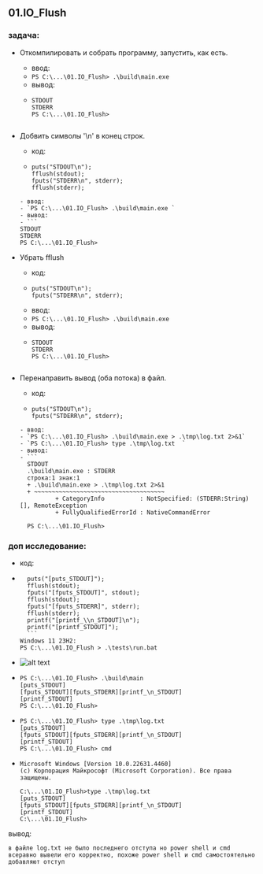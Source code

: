 ## 01.IO_Flush

### задача:

- Откомпилировать и собрать программу, запустить, как есть.
  - ввод:
  - `PS C:\...\01.IO_Flush> .\build\main.exe`
  - вывод:
  - ```
    STDOUT
    STDERR
    PS C:\...\01.IO_Flush>
    ```
  ```

  ```
- Добвить символы '\n' в конец строк.
  - код:
  - ```
    puts("STDOUT\n");
    fflush(stdout);
    fputs("STDERR\n", stderr);
    fflush(stderr);
    ```
  ````
  - ввод:
  - `PS C:\...\01.IO_Flush> .\build\main.exe `
  - вывод:
  - ```
  STDOUT
  STDERR
  PS C:\...\01.IO_Flush>
  ````
- Убрать fflush
  - код:
  - ```
    puts("STDOUT\n");
    fputs("STDERR\n", stderr);
    ```
  - ввод:
  - `PS C:\...\01.IO_Flush> .\build\main.exe `
  - вывод:
  - ```
    STDOUT
    STDERR
    PS C:\...\01.IO_Flush>
    ```
  ```

  ```
- Перенаправить вывод (оба потока) в файл.

  - код:
  - ```
    puts("STDOUT\n");
    fputs("STDERR\n", stderr);
    ```

  ````
  - ввод:
  - `PS C:\...\01.IO_Flush> .\build\main.exe > .\tmp\log.txt 2>&1`
  - `PS C:\...\01.IO_Flush> type .\tmp\log.txt  `
  - вывод:
  - ```
    STDOUT
    .\build\main.exe : STDERR
    строка:1 знак:1
    + .\build\main.exe > .\tmp\log.txt 2>&1
    + ~~~~~~~~~~~~~~~~~~~~~~~~~~~~~~~~~~~~~
    		+ CategoryInfo          : NotSpecified: (STDERR:String) [], RemoteException
    		+ FullyQualifiedErrorId : NativeCommandError

    PS C:\...\01.IO_Flush>
  ````

### доп исследование:

- код:
- ````
  	puts("[puts_STDOUT]");
  	fflush(stdout);
  	fputs("[fputs_STDOUT]", stdout);
  	fflush(stdout);
  	fputs("[fputs_STDERR]", stderr);
  	fflush(stderr);
  	printf("[printf_\\n_STDOUT]\n");
  	printf("[printf_STDOUT]");
  	```
  Windows 11 23H2:
  PS C:\...\01.IO_Flush > .\tests\run.bat
  ````
- ![alt text](<../res/image.png>)
- ```
  PS C:\...\01.IO_Flush> .\build\main
  [puts_STDOUT]
  [fputs_STDOUT][fputs_STDERR][printf_\n_STDOUT]
  [printf_STDOUT]
  PS C:\...\01.IO_Flush>
  ```
- ```
  PS C:\...\01.IO_Flush> type .\tmp\log.txt
  [puts_STDOUT]
  [fputs_STDOUT][fputs_STDERR][printf_\n_STDOUT]
  [printf_STDOUT]
  PS C:\...\01.IO_Flush> cmd
  ```
- ```
  Microsoft Windows [Version 10.0.22631.4460]
  (c) Корпорация Майкрософт (Microsoft Corporation). Все права защищены.

  C:\...\01.IO_Flush>type .\tmp\log.txt
  [puts_STDOUT]
  [fputs_STDOUT][fputs_STDERR][printf_\n_STDOUT]
  [printf_STDOUT]
  C:\...\01.IO_Flush>
  ```

вывод:

    в файле log.txt не было последнего отступа но power shell и cmd всеравно вывели его корректно, похоже power shell и cmd самостоятельно добавляют отступ
